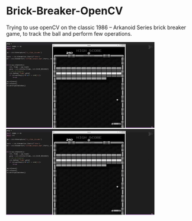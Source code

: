 # Brick-Breaker-OpenCV
Trying to use openCV on the classic 1986 – Arkanoid Series brick breaker game, to track the ball and perform few operations.

<p float="left">
  <img src="/images/c5da08bf6390a2d807b2cdb939993fdc.gif" width="400" />
  <img src="/images/c5da08bf6390a2d807b2cdb939993fdc.gif" width="400" />
</p>

